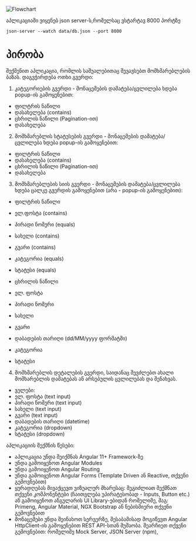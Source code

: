 ![Flowchart](https://user-images.githubusercontent.com/85881151/206151742-f8fb60da-246c-4a21-8ab5-e147ea4a241b.jpg)




აპლიკაციაში ვიყენებ json server-ს,რომელსაც ვსტარტავ 8000 პორტზე

```
json-server --watch data/db.json --port 8000
```




# პირობა


შექმენით აპლიკაცია, რომლის საშუალებითაც შევავსებთ მომხმარებლების ბაზას. დაგვჭირდება ოთხი გვერდი:

1.	კატეგორიების გვერდი - მონაცემების დამატება/ცვლილება ხდება popup-ის გამოყენებით:
- ფილტრის ნაწილი
-	დასახელება (contains)
- ცხრილის ნაწილი (Pagination-ით)
-	დასახელება
2.	მომხმარებლის სტატუსების გვერდი - მონაცემების დამატება/ცვლილება ხდება popup-ის გამოყენებით:
- ფილტრის ნაწილი
-	დასახელება (contains)
- ცხრილის ნაწილი (Pagination-ით)
-	დასახელება
3.	მომხმარებლების სიის გვერდი - მონაცემების დამატება/ცვლილება ხდება ცალკე გვერდის გამოყენებით (არა - popup-ის გამოყენებით):

- ფილტრის ნაწილი

-	ელ.ფოსტა (contains)
-	პირადი ნომერი (equals)
-	სახელი (contains)
-	გვარი (contains)
-	კატეგორია (equals)
-	სტატუსი (equals)


- ცხრილის ნაწილი

-	ელ. ფოსტა
-	პირადი ნომერი
-	სახელი
-	გვარი
-	დაბადების თარიღი (dd/MM/yyyy ფორმატში)
-	კატეგორია
- სტატუსი

4.	მომხმარებლის დეტალების გვერდი, საიდანაც შევძლებთ ახალი მომხარებლის დამატებას ან არსებულის ცვლილებას და შენახვას.
- ველები:
-	ელ. ფოსტა (text input)
-	პირადი ნომერი (text input)
-	სახელი (text input)
-	გვარი (text input)
-	დაბადების თარიღი (datetime)
-	კატეგორია (dropdown)
-	სტატუსი (dropdown)


აპლიკაციის შექმნის წესები:

-	აპლიკაცია უნდა შეიქმნას Angular 11+ Framework-ზე
-	უნდა გამოიყენოთ Angular Modules
-	უნდა გამოიყენოთ Angular Routing
-	უნდა გამოიყენოთ Angular Forms (Template Driven ან Reactive, თქვენი გემოვნებით)
-	ყურადღებას მივაქცევთ ვიზუალურ მხარესაც: შეგიძლიათ შექმნათ თქვენი კომპონენტები (ჩაითვლება უპირატესობად - Inputs, Button etc.) ან გამოიყენოთ ანგულარის UI Library-ებიდან რომელიმე, მაგ: Primeng, Angular Material, NGX Bootstrap ან ნებისმიერი თქვენი გემოვნებით
- მონაცემები უნდა შეინახოთ სერვერზე, შესაბამისად მოგიწევთ Angular HttpClient-ის გამოყენებით REST API-სთან მუშაობა. შეარჩიეთ თქვენი გემოვნებით: რომელიმე Mock Server, JSON Server (npm), 



